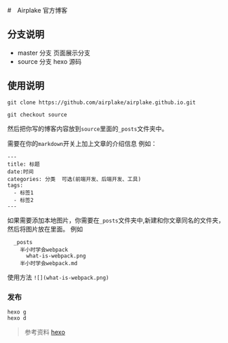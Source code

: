 #　Airplake 官方博客

## 分支说明

* master 分支 页面展示分支 
* source 分支 hexo 源码


## 使用说明

    git clone https://github.com/airplake/airplake.github.io.git

    git checkout source

然后把你写的博客内容放到`source`里面的`_posts`文件夹中。

需要在你的`markdown`开关上加上文章的介绍信息
例如：

    ---
    title: 标题
    date:时间
    categories: 分类  可选(前端开发、后端开发、工具)
    tags:    
      - 标签1
      - 标签2
    ---


如果需要添加本地图片，你需要在`_posts`文件夹中,新建和你文章同名的文件夹，然后将图片放在里面。
例如

      _posts  
        半小时学会webpack
          what-is-webpack.png
        半小时学会webpack.md

使用方法 `![](what-is-webpack.png)`


### 发布

    hexo g
    hexo d

>参考资料
>[hexo](https://hexo.io/)
